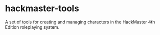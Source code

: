 # hackmaster-tools
A set of tools for creating and managing characters in the HackMaster 4th Edition roleplaying system.
